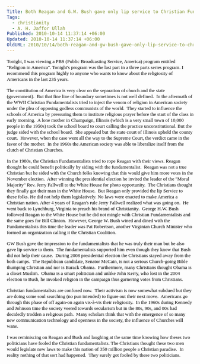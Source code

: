 ```yaml
---
Title: Both Reagan and G.W. Bush gave only lip service to Christian Fundamentalists
Tags:
  - christianity
  - A. H. Jaffor Ullah
Published: 2010-10-14 11:37:14 +06:00
Updated: 2010-10-14 11:37:14 +06:00
OldURL: 2010/10/14/both-reagan-and-gw-bush-gave-only-lip-service-to-christian-fundamentalists/
---
```


<span style="color: black;"><span style="font-size: small;"><span style="font-family: Times New Roman;">Tonight, I was viewing a PBS (Public Broadcasting Service, America</span><font size="3"></font></span><span style="font-size: small;"><span style="font-family: Times New Roman;">) program entitled "Religion in America</span><font size="3"></font></span><span style="font-size: small;"><span style="font-family: Times New Roman;">". Tonight's program was the last part in a three parts series program. I recommend this program highly to anyone who wants to know about the religiosity of Americans in the last 235 years.</span></span></span>

<span style="color: black;"><span style="font-size: small;"><span style="font-family: Times New Roman;">The constitution of America</span><font size="3"></font></span><span style="font-size: small;"><span style="font-family: Times New Roman;"> is very clear on the separation of church and the state (government).  But that fine line of boundary sometimes is not well defined.  In the aftermath of the WWII Christian Fundamentalists tried to inject the venom of religion in American society under the plea of opposing godless communists of the world.  They started to influence the schools of America</span><font size="3"></font></span><span style="font-size: small;"><span style="font-family: Times New Roman;"> by pressuring them to institute religious prayer before the start of the class in early morning.  A lone mother in Champaign, Illinois</span><font size="3"></font></span><span style="font-size: small;"><span style="font-family: Times New Roman;"> (which is a very small town of 10,000 people in the 1950s) took the school board to court calling the practice unconstitutional. But the judge sided with the school board.  She appealed but the state court of Illinois upheld the county court.  However, when the case went all the way to the Supreme Court, the verdict came in the favor of the mother.  In the 1960s the American society was able to liberalize itself from the clutch of Christian Churches</span><font size="3"></font></span><span style="font-size: small;"><span style="font-family: Times New Roman;">.</span></span></span>

<span style="color: black;"><span style="font-size: small;"><span style="font-family: Times New Roman;">In the 1980s, the Christian Fundamentalists tried to rope Reagan with their views. Reagan thought he could benefit politically by siding with the fundamentalist.  Reagan was not a true Christian but he sided with the Church folks knowing that this would give him more votes in the November election.  After winning the presidential election he invited the leader of the "Moral Majority" Rev. Jerry Fallwell to the White House for photo opportunity.  The Christians thought they finally got their man in the White House.  But Reagan only provided the lip Service to these folks. He did not help them legislatively. No laws were enacted to make America</span><font size="3"></font></span><span style="font-size: small;"><span style="font-family: Times New Roman;"> a Christian nation. After 4 years of Reagan's rule Jerry Fallwell realized what was going on.  He went back to Lynchburg, Virginia</span><font size="3"></font></span><span style="font-size: small;"><span style="font-family: Times New Roman;"> to preach his brand of Christianity.  George H.W. Bush followed Reagan to the White House but he did not mingle with Christian Fundamentalists and the same goes for Bill Clinton.  However, George W. Bush wined and dined with the Fundamentalists this time the leader was Pat Robertson, another Virginian Church Minister who formed an organization calling it the Christian Coalition.  </span></span></span>

<span style="color: black;"><span style="font-size: small;"><span style="font-family: Times New Roman;">GW Bush gave the impression to the fundamentalists that he was truly their man but he also gave lip service to them.  The fundamentalists supported him even though they know that Bush did not help their cause.  During 2008 presidential election the Christians stayed away from the both camps.  The Republican candidate, Senator McCain, is not a serious Church-going Bible thumping Christian and nor is Barack Obama.  Furthermore, many Christians thought Obama is a closet Muslim.  Obama is a smart politician and unlike John Kerry, who lost in the 2004 election to Bush, he invoked religion in the campaign thus garnering votes from Christians.</span></span></span>

<span style="color: black;"><span style="font-size: small;"><span style="font-family: Times New Roman;">Christian fundamentalists are confused now.  Their activism is now somewhat subdued but they are doing some soul searching (no pun intended) to figure out their next move.  Americans go through this phase of off again-on again vis-à-vis their religiosity.  In the 1960s during Kennedy and Johnson time the society veered towards secularism but in the 80s, 90s, and 00s had decidedly trodden a religious path.  Many scholars think that with the emergence of so many new communication technology and openness in the society, the influence of Churches will wane.</span></span></span>

<span style="color: black;"><span style="font-size: small;"><span style="font-family: Times New Roman;">I was reminiscing on Reagan and Bush and laughing at the same time knowing how theses two politicians have fooled the Christian fundamentalists. The Christians thought these two men would legislate new laws to make this nation of 350 million people a Christian paradise.  In reality nothing of that sort had happened.  They surely got fooled by these two politicians.</span></span></span>
